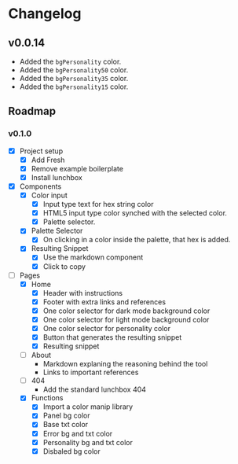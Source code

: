 # Changelog

## v0.0.14

- Added the `bgPersonality` color.
- Added the `bgPersonality50` color.
- Added the `bgPersonality35` color.
- Added the `bgPersonality15` color.

## Roadmap

### v0.1.0

- [x] Project setup
  - [x] Add Fresh
  - [x] Remove example boilerplate
  - [x] Install lunchbox
- [x] Components
  - [x] Color input
    - [x] Input type text for hex string color
    - [x] HTML5 input type color synched with the selected color.
    - [x] Palette selector.
  - [x] Palette Selector
    - [x] On clicking in a color inside the palette, that hex is added.
  - [x] Resulting Snippet
    - [x] Use the markdown component
    - [x] Click to copy
- [ ] Pages
  - [x] Home
    - [x] Header with instructions
    - [x] Footer with extra links and references
    - [x] One color selector for dark mode background color
    - [x] One color selector for light mode background color
    - [x] One color selector for personality color
    - [x] Button that generates the resulting snippet
    - [x] Resulting snippet
  - [ ] About
    - Markdown explaning the reasoning behind the tool
    - Links to important references
  - [ ] 404
    - Add the standard lunchbox 404
  - [x] Functions
    - [x] Import a color manip library
    - [x] Panel bg color
    - [x] Base txt color
    - [x] Error bg and txt color
    - [x] Personality bg and txt color
    - [x] Disbaled bg color
